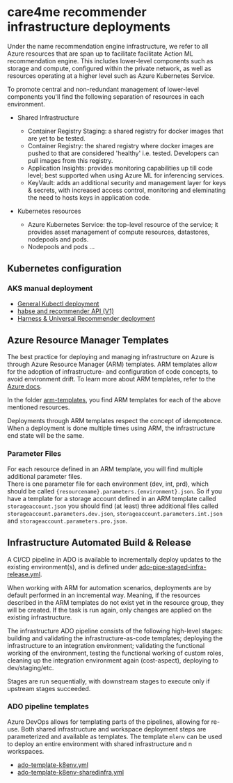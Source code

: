 # care4me recommender infrastructure deployments

Under the name recommendation engine infrastructure, we refer to all Azure resources
that are span up to facilitate facilitate Action ML recommendation engine. This includes lower-level
components such as storage and compute, configured within the private
network, as well as resources operating at a higher level such as Azure Kubernetes Service.

To promote central and non-redundant management of lower-level components you'll
find the following separation of resources in each environment.

* Shared Infrastructure

  * Container Registry Staging: a shared registry for docker images that are yet
    to be tested.
  * Container Registry: the shared registry where docker images are pushed to
    that are considered 'healthy' i.e. tested. Developers can pull
    images from this registry.
  * Application Insights: provides monitoring capabilities up till code level;
    best supported when using Azure ML for inferencing services.
  * KeyVault: adds an additional security and management layer for keys &
    secrets, with increased access control, monitoring and eleminating the need
    to hosts keys in application code.

* Kubernetes resources

  * Azure Kubernetes Service: the top-level resource of the service; it provides asset
    management of compute resources, datastores, nodepools and pods.
  * Nodepools and pods ...

## Kubernetes configuration

### AKS manual deployment
* [General Kubectl deployment](./aks-kubectl-deployment/README.md)
* [habse and recommender API (V1)](./hbase-apiv1/README.md)
* [Harness & Universal Recommender deployment](./harness/README.md)


## Azure Resource Manager Templates

The best practice for deploying and managing infrastructure on Azure is through
Azure Resource Manager (ARM) templates. ARM templates allow for the adoption of
infrastructure- and configuration of code concepts, to avoid environment drift.
To learn more about ARM templates, refer to the [Azure
docs](https://docs.microsoft.com/en-us/azure/azure-resource-manager/).

In the folder [arm-templates](../arm-templates), you find ARM
templates for each of the above mentioned resources.

Deployments through ARM templates respect the concept of idempotence. When a
deployment is done multiple times using ARM, the infrastructure end state will
be the same.

### Parameter Files
For each resource defined in an ARM template, you will find multiple additional parameter files. <br>
There is one parameter file for each environment (dev, int, prd), which should be called `{resourcename}.parameters.{environment}.json`. So if you have a template for a storage account defined in an ARM template called `storageaccount.json` you should find (at least) three additional files called `storageaccount.parameters.dev.json`, `storageaccount.parameters.int.json` and `storageaccount.parameters.pro.json`.

## Infrastructure Automated Build & Release

A CI/CD pipeline in ADO is available to incrementally deploy updates to the
existing environment(s), and is defined under
[ado-pipe-staged-infra-release.yml](./infrastructure/deploy-infra/arm/ado-pipe-staged-infra-release.yml).

When working with ARM for automation scenarios, deployments are by default
performed in an incremental way. Meaning, if the resources described in the ARM
templates do not exist yet in the resource group, they will be created. If the
task is run again, only changes are applied on the existing infrastructure.

The infrastructure ADO pipeline consists of the following high-level stages:
building and validating the infrastructure-as-code templates; deploying the
infrastructure to an integration environment; validating the functional working
of the environment, testing the functional working of custom roles, cleaning up
the integration environment again (cost-aspect), deploying to dev/staging/etc.

Stages are run sequentially, with downstream stages to execute only if upstream
stages succeeded.

### ADO pipeline templates

Azure DevOps allows for templating parts of the pipelines, allowing for re-use.
Both shared infrastructure and workspace deployment steps are parameterized and
available as templates. The template `mlenv` can be used to deploy an entire
environment with shared infrastructure and n workspaces.

* [ado-template-k8env.yml](infrastructure/deploy-infra/arm/ado-template-k8env.yml)
* [ado-template-k8env-sharedinfra.yml](infrastructure/deploy-infra/arm/ado-template-k8env-sharedinfra.yml)

